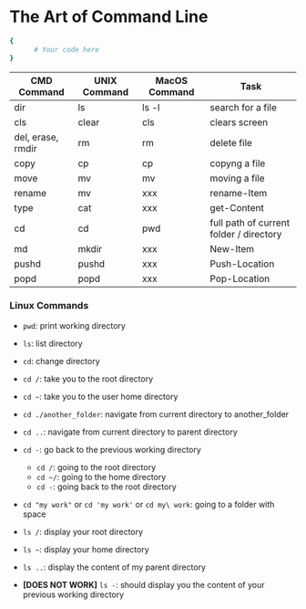
# The Art of Command Line

```bash
{
      # Your code here
}
```

|    CMD Command    | UNIX Command |   MacOS  Command  | Task |
|-------------------|--------------|-----------------------|------------------|
| dir               | ls           | ls -l         | search for a file               |
| cls               | clear        | cls  | clears screen               |
| del, erase, rmdir | rm           | rm           | delete file               |
| copy              | cp           | cp             | copyng a file               |
| move              | mv           | mv             | moving a file               |
| rename            | mv           |     xxx       | rename-Item              |
| type              | cat          |     xxx       | get-Content               |
| cd                | cd           | pwd          | full path of current folder / directory               |
| md                | mkdir        | xxx              | New-Item               |
| pushd             | pushd        | xxx         | Push-Location            |
| popd              | popd         | xxx          | Pop-Location             |


### Linux Commands

- ```pwd```: print working directory

- ```ls```: list directory

- ```cd```: change directory

- ```cd /```: take you to the root directory

- ```cd ~```: take you to the user home directory

- ```cd ./another_folder```: navigate from current directory to another_folder

- ```cd ..```: navigate from current directory to parent directory

- ```cd -```: go back to the previous working directory
  - ```cd /```: going to the root directory
  - ```cd ~/```: going to the home directory
  - ```cd -```: going back to the root directory


- ```cd "my work"``` or ```cd 'my work'``` or ```cd my\ work```: going to a folder with space

- ```ls /```: display your root directory

- ```ls ~```: display your home directory

- ```ls ..```: display the content of my parent directory

- **[DOES NOT WORK]** ```ls -```: should display you the content of your previous working directory